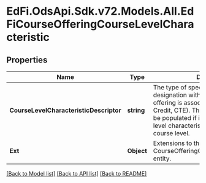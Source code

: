 # EdFi.OdsApi.Sdk.v72.Models.All.EdFiCourseOfferingCourseLevelCharacteristic

## Properties

Name | Type | Description | Notes
------------ | ------------- | ------------- | -------------
**CourseLevelCharacteristicDescriptor** | **string** | The type of specific program or designation with which the course offering is associated (e.g., AP, IB, Dual Credit, CTE). This collection should only be populated if it differs from the course level characteristics identified at the course level. | 
**Ext** | **Object** | Extensions to the CourseOfferingCourseLevelCharacteristic entity. | [optional] 

[[Back to Model list]](../../README.md#documentation-for-models) [[Back to API list]](../../README.md#documentation-for-api-endpoints) [[Back to README]](../../README.md)

